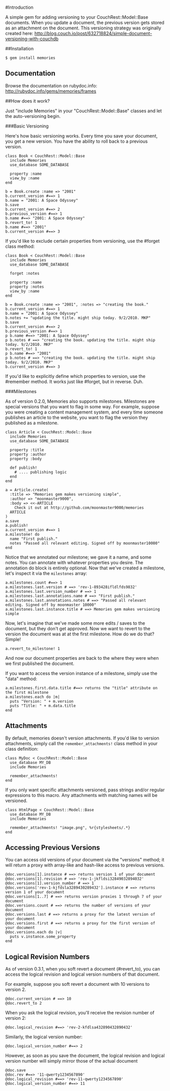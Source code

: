 #Introduction

A simple gem for adding versioning to your CouchRest::Model::Base documents. When you update a document, the previous version gets 
stored as an attachment on the document. This versioning strategy was originally created here: http://blog.couch.io/post/632718824/simple-document-versioning-with-couchdb

##Installation

    $ gem install memories

## Documentation

Browse the documentation on rubydoc.info: http://rubydoc.info/gems/memories/frames

##How does it work?

Just "include Memories" in your "CouchRest::Model::Base" classes and let the auto-versioning begin.

###Basic Versioning

Here's how basic versioning works. Every time you save your document, you get a new version. You have the ability to roll back to a previous version.

    class Book < CouchRest::Model::Base
      include Memories
      use_database SOME_DATABASE
      
      property :name
      view_by :name
    end

    b = Book.create :name => "2001"
    b.current_version #==> 1
    b.name = "2001: A Space Odyssey"
    b.save
    b.current_version #==> 2
    b.previous_version #==> 1
    b.name #==> "2001: A Space Odyssey"
    b.revert_to! 1
    b.name #==> "2001"
    b.current_version #==> 3

If you'd like to exclude certain properties from versioning, use the #forget class method:

    class Book < CouchRest::Model::Base
      include Memories
      use_database SOME_DATABASE

      forget :notes
      
      property :name
      property :notes
      view_by :name
    end

    b = Book.create :name => "2001", :notes => "creating the book."
    b.current_version #==> 1
    b.name = "2001: A Space Odyssey"
    b.notes += "updating the title. might ship today. 9/2/2010. MKP"
    b.save
    b.current_version #==> 2
    b.previous_version #==> 1
    p b.name #==> "2001: A Space Odyssey"
    p b.notes # ==> "creating the book. updating the title. might ship today. 9/2/2010. MKP"
    b.revert_to! 1
    p b.name #==> "2001"
    p b.notes # ==> "creating the book. updating the title. might ship today. 9/2/2010. MKP"
    b.current_version #==> 3

If you'd like to explicitly define which properties to version, use the #remember method. It works just like #forget, but in reverse. Duh.

###Milestones

As of version 0.2.0, Memories also supports milestones. Milestones are special versions that you want to flag in some way.
For example, suppose you were creating a content management system, and every time someone publishes an article to the website, you want to flag the version
they published as a milestone. 

    class Article < CouchRest::Model::Base
      include Memories
      use_database SOME_DATABASE
      
      property :title
      property :author
      property :body

      def publish!
        # .... publishing logic
      end
    end

    a = Article.create(
      :title => "Memories gem makes versioning simple", 
      :author => "moonmaster9000", 
      :body => <<-ARTICLE
        Check it out at http://github.com/moonmaster9000/memories
      ARTICLE
    )
    a.save
    a.publish!
    a.current_version #==> 1 
    a.milestone! do
      name "First publish."
      notes "Passed all relevant editing. Signed off by moonmaster10000"
    end

Notice that we annotated our milestone; we gave it a name, and some notes. You can annotate with whatever properties you desire. The annotation do block is entirely optional.
Now that we've created a milestone, let's inspect it via the `milestones` array: 

    a.milestones.count #==> 1
    a.milestones.last.version # ==> 'rev-1-893428ifldlfds9832'
    a.milestones.last.version_number # ==> 1
    a.milestones.last.annotations.name # ==> "First publish."
    a.milestones.last.annotations.notes # ==> "Passed all relevant editing. Signed off by moonmaster 10000"
    a.milestones.last.instance.title # ==> Memories gem makes versioning simple

Now, let's imagine that we've made some more edits / saves to the document, but they don't get approved. Now we want to revert to the version the document was
at at the first milestone. How do we do that? Simple!

    a.revert_to_milestone! 1

And now our document properties are back to the where they were when we first published the document.

If you want to access the version instance of a milestone, simply use the "data" method: 
    
    a.milestones.first.data.title #==> returns the "title" attribute on the first milestone
    a.milestones.each do |m|
      puts "Version: " + m.version
      puts "Title: " + m.data.title
    end

## Attachments

By default, memories doesn't version attachments. If you'd like to version attachments, simply call the `remember_attachments!` class method in your 
class definition: 

    class MyDoc < CouchRest::Model::Base
      use_database MY_DB
      include Memories

      remember_attachments!
    end

If you only want specific attachments versioned, pass 
strings and/or regular expressions to this macro. Any attachments
with matching names will be versioned.

    class HtmlPage < CouchRest::Model::Base
      use_database MY_DB
      include Memories

      remember_attachments! "image.png", %r{stylesheets/.*}
    end

## Accessing Previous Versions

You can access old versions of your document via the "versions" method; it will return a proxy with array-like and hash-like access to previous versions.

    @doc.versions[1].instance # ==> returns version 1 of your document
    @doc.versions[1].revision # ==> 'rev-1-jkfldsi32849032894032'
    @doc.versions[1].version_number # ==> 1
    @doc.versions['rev-1-kjfdsla3289430289432'].instance # ==> returns version 1 of your document
    @doc.versions[1..7] # ==> returns version proxies 1 through 7 of your document
    @doc.versions.count # ==> returns the number of versions of your document
    @doc.versions.last # ==> returns a proxy for the latest version of your document
    @doc.versions.first # ==> returns a proxy for the first version of your document
    @doc.versions.each do |v|
      puts v.instance.some_property
    end

## Logical Revision Numbers

As of version 0.3.1, when you soft revert a document (#revert_to), you can access the logical revision and logical version numbers of that document. 

For example, suppose you soft revert a document with 10 versions to version 2. 
    
    @doc.current_version # ==> 10 
    @doc.revert_to 2

When you ask the logical revision, you'll receive the revision number of version 2:
    
    @doc.logical_revision #==> 'rev-2-kfdlsa432890432890432'

Similarly, the logical version number:

    @doc.logical_version_number #==> 2

However, as soon as you save the document, the logical revision and logical version number will simply mirror those of the actual document
    
    @doc.save
    @doc.rev #==> '11-qwerty1234567890'
    @doc.logical_revision #==> 'rev-11-qwerty1234567890'
    @doc.logical_version_number #==> 11

